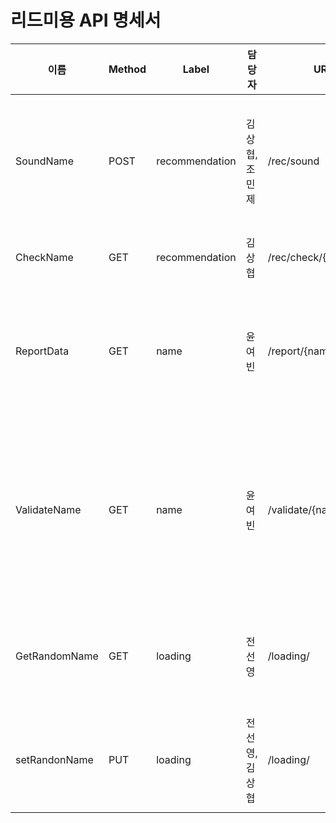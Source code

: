 # 리드미용 API 명세서

| 이름 | Method | Label | 담당자 | URL | Request | Response |
| --- | --- | --- | --- | --- | --- | --- |
| SoundName | POST | recommendation | 김상협, 조민제 | /rec/sound | {<br>”name” : “”, <br>”gender”:””,<br>  ”birth”:””,<br>”attr”: {<br>      “설문조사 컬럼들”:” ”,<br>      …<br>   }<br>} | {<br>”추천이름1”:”atm”,<br>”추천이름2”:”atm”,<br>”추천이름3”:”sound”,<br>”추천이름4”:”sound”,<br>} |
| CheckName | GET | recommendation | 김상협 | /rec/check/{name} |  | {<br>   check:”True or False 반환”<br>} |
| ReportData | GET | name | 윤여빈 | /report/{name}/{birth} | {<br>     “name” : “”,<br>     “birth” : 0<br>} | {<br>    “female”: {<br>         meaning: “ “,<br>          state: “”<br>}  ,<br>    “male” : , {<br>          meaning: “ “,<br>          state: “”<br>     }<br>} |
| ValidateName | GET | name | 윤여빈 | /validate/{name}/{birth} | {<br>     “name” : “”,<br>     “birth” : 0<br>} | 성공 시<br>{<br>    “female”: {<br>         meaning: “ “,<br>          state: “”<br>}  ,<br>    “male” : , {<br>          meaning: “ “,<br>          state: “”<br>     }<br>}<br> 실패 시<br>”해당 이름의 데이터가 없습니다.” |<br>| NameYear | GET | name | 윤여빈 | /year/{name} | {<br>     ‘name’ : ‘’<br>}<br> | {<br>     ‘female’ : [],<br>      ‘male’: []<br>} |
| GetRandomName | GET | loading | 전선영 | /loading/ |  | {<br>    "name": "Abbie", <br>    "gender": "F",<br>    "attribute_name": ["Simple", "Complex"],<br>    "attribute_percentage": [72, 28]<br>} |
| setRandonName | PUT | loading | 전선영, 김상협 | /loading/ | {<br>    "name": "Abbie", <br>    "gender": "F",<br>    "attribute": "Simple"<br>} |  |
